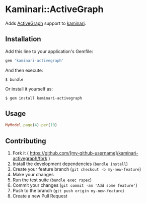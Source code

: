# Kaminari::ActiveGraph

Adds [ActiveGraph](https://github.com/neo4jrb/activegraph) support to [kaminari](https://github.com/amatsuda/kaminari).

## Installation

Add this line to your application's Gemfile:

```ruby
gem 'kaminari-activegraph'
```

And then execute:

    $ bundle

Or install it yourself as:

    $ gem install kaminari-activegraph

## Usage

```ruby
MyModel.page(4).per(10)
```

## Contributing

1. Fork it ( https://github.com/[my-github-username]/kaminari-activegraph/fork )
2. Install the development dependencies (`bundle install`)
3. Create your feature branch (`git checkout -b my-new-feature`)
4. Make your changes
5. Run the test suite (`bundle exec rspec`)
6. Commit your changes (`git commit -am 'Add some feature'`)
7. Push to the branch (`git push origin my-new-feature`)
8. Create a new Pull Request
